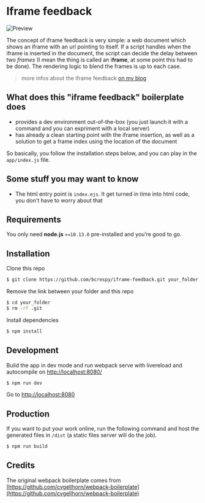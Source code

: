 Iframe feedback
========

![Preview](preview/thumbnail.gif)

The concept of iframe feedback is very simple: a web document which shows an iframe with an url pointing to itself. If a script handles when the iframe is inserted in the document, the script can decide the delay between two *frames* (I mean the thing is called an i**frame**, at some point this had to be done). The rendering logic to blend the frames is up to each case.

> more infos about the iframe feedback [on my blog](https://ciphrd.com/2021/02/10/iframe-feedback-a-fun-technique-with-iframes-on-the-web/)


## What does this "iframe feedback" boilerplate does

* provides a dev environment out-of-the-box (you just launch it with a command and you can expriment with a local server)
* has already a clean starting point with the iframe insertion, as well as a solution to get a frame index using the location of the document

So basically, you follow the installation steps below, and you can play in the `app/index.js` file.


## Some stuff you may want to know

* The html entry point is `index.ejs`. It get turned in time into html code, you don't have to worry about that

## Requirements
You only need <b>node.js</b> `>=10.13.0` pre-installed and you’re good to go. 


## Installation
Clone this repo
```sh
$ git clone https://github.com/bcrespy/iframe-feedback.git your_folder
```
Remove the link between your folder and this repo
```sh
$ cd your_folder
$ rm -rf .git
```
Install dependencies
```sh
$ npm install
```


## Development
Build the app in dev mode and run webpack serve with livereload and autocompile on [http://localhost:8080/](http://localhost:8080/)
```sh
$ npm run dev
```

Go to [http://localhost:8080](http://localhost:8080)


## Production
If you want to put your work online, run the following command and host the generated files in `/dist` (a static files server will do the job).
```sh
$ npm run build
```


## Credits

The original webpack boilerplate comes from [https://github.com/cvgellhorn/webpack-boilerplate](https://github.com/cvgellhorn/webpack-boilerplate)